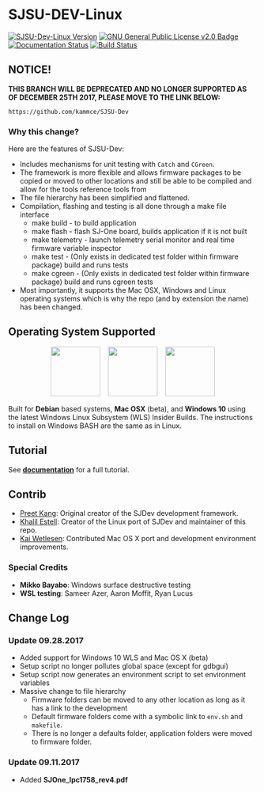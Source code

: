 # SJSU-DEV-Linux

[![SJSU-Dev-Linux Version](https://img.shields.io/badge/version-1.0.0-blue.svg)](https://github.com/kammce/SJSU-DEV-Linux)
[![GNU General Public License v2.0 Badge](https://img.shields.io/badge/license-GNUv2.0-blue.svg)](https://github.com/kammce/SJSU-DEV-Linux)
[![Documentation Status](https://readthedocs.org/projects/sjsu-dev-linux/badge/?version=latest)](http://sjsu-dev-linux.readthedocs.io/en/latest/?badge=latest)
[![Build Status](https://travis-ci.org/kammce/SJSU-DEV-Linux.svg?branch=master)](https://travis-ci.org/kammce/SJSU-DEV-Linux)

## NOTICE!

**THIS BRANCH WILL BE DEPRECATED AND NO LONGER SUPPORTED AS OF DECEMBER 25TH 2017, PLEASE MOVE TO THE LINK BELOW:**

	https://github.com/kammce/SJSU-Dev

### Why this change?

Here are the features of SJSU-Dev:

* Includes mechanisms for unit testing with `Catch` and `CGreen`.
* The framework is more flexible and allows firmware packages to be copied or moved to other locations and still be able to be compiled and allow for the tools  reference tools from
* The file hierarchy has been simplified and flattened.
* Compilation, flashing and testing is all done through a make file interface
	* make build - to build application
	* make flash - flash SJ-One board, builds application if it is not built
	* make telemetry - launch telemetry serial monitor and real time firmware variable inspector
	* make test - (Only exists in dedicated test folder within firmware package) build and runs tests
	* make cgreen - (Only exists in dedicated test folder within firmware package) build and runs cgreen tests
* Most importantly, it supports the Mac OSX, Windows and Linux operating systems which is why the repo (and by extension the name) has been changed.


## Operating System Supported

<p align="center">
<img src="http://design.ubuntu.com/wp-content/uploads/ubuntu-logo32.png" height="100px"/>
&nbsp;&nbsp;
<img src="http://cdn.osxdaily.com/wp-content/uploads/2010/10/giant-apple-logo-bw.png" height="100px" />
&nbsp;&nbsp;
<img src="https://cdn.worldvectorlogo.com/logos/microsoft-windows-22.svg" height="100px" />
</p>

Built for **Debian** based systems, **Mac OSX** (beta), and **Windows 10** using the latest Windows Linux Subsystem (WLS) Insider Builds. The instructions to install on Windows BASH are the same as in Linux.

## Tutorial

See **[documentation](http://sjsu-dev-linux.readthedocs.io/en/latest/?badge=latest)** for a full tutorial.

## Contrib
* [Preet Kang](http://www.socialledge.com/sjsu/index.php?title=Main_Page): Original creator of the SJDev development framework.
* [Khalil Estell](http://kammce.io): Creator of the Linux port of SJDev and maintainer of this repo.
* [Kai Wetlesen](https://github.com/kaiwetlesen): Contributed Mac OS X port and development environment improvements.

### Special Credits
* **Mikko Bayabo**: Windows surface destructive testing
* **WSL testing**: Sameer Azer, Aaron Moffit, Ryan Lucus

## Change Log

### Update 09.28.2017

* Added support for Windows 10 WLS and Mac OS X (beta)
* Setup script no longer pollutes global space (except for gdbgui)
* Setup script now generates an environment script to set environment variables
* Massive change to file hierarchy
	* Firmware folders can be moved to any other location as long as it has a link to the development
	* Default firmware folders come with a symbolic link to `env.sh` and `makefile`.
	* There is no longer a defaults folder, application folders were moved to firmware folder.

### Update 09.11.2017

* Added **SJOne_lpc1758_rev4.pdf**


<!--

apt-get install python-sphinx
pip install sphinx

sudo pip install breathe
sudo apt-get install doxygen

https://github.com/Velron/doxygen-bootstrapped

-->

